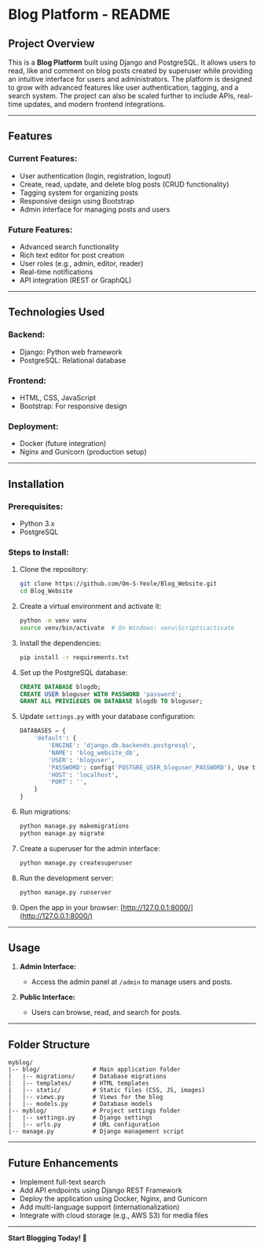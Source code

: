 # Blog Platform - README

## Project Overview
This is a **Blog Platform** built using Django and PostgreSQL. It allows users to read, like and comment on blog posts created by superuser while providing an intuitive interface for users and administrators. The platform is designed to grow with advanced features like user authentication, tagging, and a search system. The project can also be scaled further to include APIs, real-time updates, and modern frontend integrations.

---

## Features

### Current Features:
- User authentication (login, registration, logout)
- Create, read, update, and delete blog posts (CRUD functionality)
- Tagging system for organizing posts
- Responsive design using Bootstrap
- Admin interface for managing posts and users

### Future Features:
- Advanced search functionality
- Rich text editor for post creation
- User roles (e.g., admin, editor, reader)
- Real-time notifications
- API integration (REST or GraphQL)

---

## Technologies Used

### Backend:
- Django: Python web framework
- PostgreSQL: Relational database

### Frontend:
- HTML, CSS, JavaScript
- Bootstrap: For responsive design

### Deployment:
- Docker (future integration)
- Nginx and Gunicorn (production setup)

---

## Installation

### Prerequisites:
- Python 3.x
- PostgreSQL

### Steps to Install:
1. Clone the repository:
   ```bash
   git clone https://github.com/Om-S-Yeole/Blog_Website.git
   cd Blog_Website
   ```

2. Create a virtual environment and activate it:
   ```bash
   python -m venv venv
   source venv/bin/activate  # On Windows: venv\Scripts\activate
   ```

3. Install the dependencies:
   ```bash
   pip install -r requirements.txt
   ```

4. Set up the PostgreSQL database:
   ```sql
   CREATE DATABASE blogdb;
   CREATE USER bloguser WITH PASSWORD 'password';
   GRANT ALL PRIVILEGES ON DATABASE blogdb TO bloguser;
   ```

5. Update `settings.py` with your database configuration:
   ```python
   DATABASES = {
       'default': {
           'ENGINE': 'django.db.backends.postgresql',
           'NAME': 'blog_website_db',
           'USER': 'bloguser',
           'PASSWORD': config('POSTGRE_USER_bloguser_PASSWORD'), Use the python-decouple module to fetch the password from .env file.
           'HOST': 'localhost',
           'PORT': '',
       }
   }
   ```

6. Run migrations:
   ```bash
   python manage.py makemigrations
   python manage.py migrate
   ```

7. Create a superuser for the admin interface:
   ```bash
   python manage.py createsuperuser
   ```

8. Run the development server:
   ```bash
   python manage.py runserver
   ```

9. Open the app in your browser:
   [http://127.0.0.1:8000/](http://127.0.0.1:8000/)

---

## Usage

1. **Admin Interface:**
   - Access the admin panel at `/admin` to manage users and posts.

2. **Public Interface:**
   - Users can browse, read, and search for posts.
---

## Folder Structure
```
myblog/
|-- blog/               # Main application folder
|   |-- migrations/     # Database migrations
|   |-- templates/      # HTML templates
|   |-- static/         # Static files (CSS, JS, images)
|   |-- views.py        # Views for the blog
|   |-- models.py       # Database models
|-- myblog/             # Project settings folder
|   |-- settings.py     # Django settings
|   |-- urls.py         # URL configuration
|-- manage.py           # Django management script
```

---

## Future Enhancements
- Implement full-text search
- Add API endpoints using Django REST Framework
- Deploy the application using Docker, Nginx, and Gunicorn
- Add multi-language support (internationalization)
- Integrate with cloud storage (e.g., AWS S3) for media files

---

**Start Blogging Today! 🚀**
